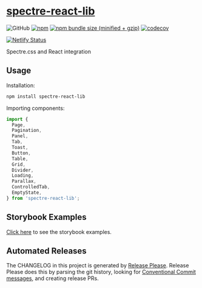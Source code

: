 # [spectre-react-lib](https://spectre-react-lib.philvr.com)

![GitHub](https://img.shields.io/github/license/mashape/apistatus.svg?style=for-the-badge)
[![npm](https://img.shields.io/npm/v/spectre-react-lib.svg?style=for-the-badge)](https://www.npmjs.com/package/spectre-react-lib)
[![npm bundle size (minified + gzip)](https://img.shields.io/bundlephobia/minzip/spectre-react-lib.svg?style=for-the-badge)](https://bundlephobia.com/result?p=spectre-react-lib)
[![codecov](https://img.shields.io/codecov/c/github/FIL1994/spectre-react-lib.svg?style=for-the-badge)](https://codecov.io/gh/FIL1994/spectre-react-lib)

[![Netlify Status](https://api.netlify.com/api/v1/badges/ca02e192-804a-4cfe-af18-cf4e3cb4e21f/deploy-status)](https://app.netlify.com/sites/unruffled-tereshkova-7880d8/deploys)

Spectre.css and React integration

## Usage

Installation:

```sh
npm install spectre-react-lib
```

Importing components:

```js
import {
  Page,
  Pagination,
  Panel,
  Tab,
  Toast,
  Button,
  Table,
  Grid,
  Divider,
  Loading,
  Parallax,
  ControlledTab,
  EmptyState,
} from 'spectre-react-lib';
```

## Storybook Examples

[Click here](http://spectre-react-lib.philvr.ca) to see the storybook examples.

## Automated Releases

The CHANGELOG in this project is generated by [Release Please](https://github.com/googleapis/release-please). Release Please does this by parsing the git history, looking for [Conventional Commit messages](https://www.conventionalcommits.org/), and creating release PRs.
